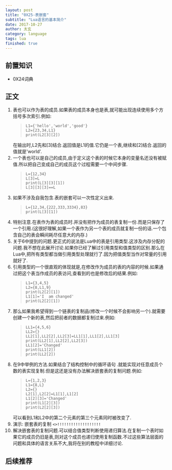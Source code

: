 ```yaml
---
layout: post
title: "0X25-表嵌套"
subtitle: "Lua语言的基本简介"
date: 2017-10-27
author: 太玄
category: language
tags: lua
finished: true
---
```


## 前置知识
* 0X24词典

## 正文
1. 表也可以作为表的成员.如果表的成员本身也是表,就可能出现连续使用多个方括号多次索引.例如:
    >```
    >L1={'hello','world','good'}
    >L2={23,34,L1}
    >print(L2[3][2])
    >```
    在输出时,L2先和[3]结合.返回值是L1的值.它仍是一个表,继续和[2]结合.返回的值就是'world'.
2. 一个表也可以是自己的成员,由于定义这个表的时候它本身的变量名还没有被赋值.所以把自己变成自己的成员这个过程需要一个中间步骤.
    >```
    >L={12,34}
    >L[3]=L
    >print(L[3][3][1])
    >L[3][3][3]==L
    >```
3. 如果不涉及自我包含.表的嵌套可以一次性定义出来.
    >```
    >L={12,34,{222,333,3334},83}
    >print(L[3][1])
    >```
4.  特别注意.在表作为表的成员时.并没有把作为成员的表复制一份.而是只保存了一个引用.(这很好理解,如果一个表作为另一个表的成员就复制一份的话.一个包含自己的表会瞬间耗尽任意大的内存.)
5. 关于6中提到的问题.更正式的说法是Lua中的表是引用类型.这涉及内存分配的问题.我不想在此展开讨论.如果你已经了解过引用类型和值类型的区别.那么在Lua中,把所有类型都当做引用类型处理就行了.因为把值类型当作对常量的引用就好了.
6. 引用类型的一个很直观的体现就是,在修改作为成员的表的内容的时候.如果通过把这个表当作成员的表访问,查看到的也是修改后的结果.例如:
    >```
    >L1={3,4,5}
    >L2={8,L1,9}
    >print(L2[2][1])
    >L1[1]='I  am changed'
    >print(L2[2][1])
    >```
7. 那么如果我希望得到一个链表的复制品(修改一个时候不会影响另一个).就需要创建一个新的表,然后把前者的数据都复制过来.例如:
    >```
    >LL1={4,5,6}
    >LL2={}
    >LL2[1],LL2[2],LL2[3]=LL1[1],LL1[2],LL1[3]
    >print(LL2[1],LL2[2],LL2[3])
    >LL1[2]='Changed'
    >print(LL1[2])
    >print(LL2[2])
    >```
8. 在9中举例的方法.如果结合了结构控制中的循环语句 .就能实现对任意成员个数的表实现复制.但是这还是没有办法解决嵌套表的复制问题.例如:
    >```
    >L={1,2,3}
    >L1={8,L}
    >L2={}
    >L2[1],L2[2]=L1[1],L1[2]
    >L1[2][3]='Changed'
    >print(L1[2][3])
    >print(L2[2][3])
    >````
    可以看到L1和L2中的第二个元素的第三个元素同时被改变了.
9. 演示: 嵌套表的复制 `<>!!!!!!!!!!!!!!!!!!!`
10. 解决嵌套表的复制问题.可以结合值类型判断使用递归算法.在复制一个表时如果它的成员仍旧是表,则对这个成员也递归使用复制函数.不过这些算法层面的问题和具体的语言关系不大,我将在别的教程中详细讨论.

## 后续推荐
